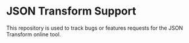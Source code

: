 # JSON Transform Support
This repository is used to track bugs or features requests for the JSON Transform online tool.
